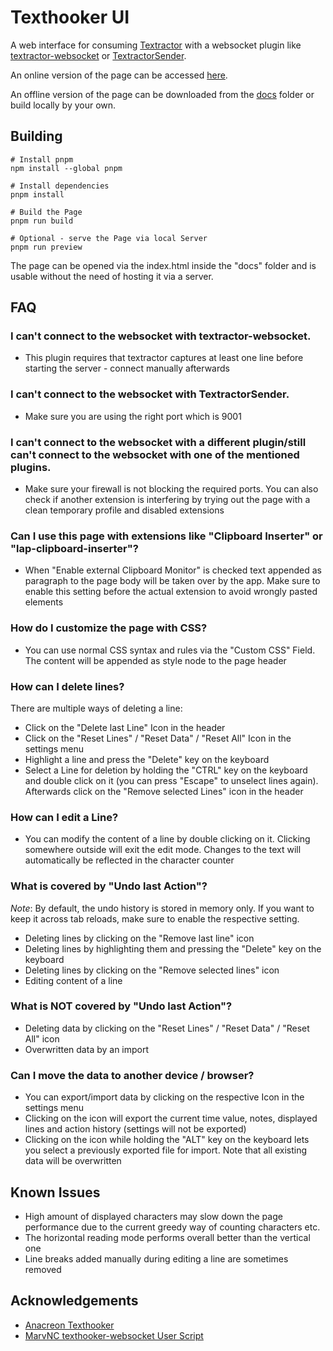 # Texthooker UI

A web interface for consuming [Textractor](https://github.com/Artikash/Textractor) with a websocket plugin like [textractor-websocket](https://github.com/sadolit/textractor-websocket) or [TextractorSender](https://github.com/KamWithK/TextractorSender).

An online version of the page can be accessed [here](https://renji-xd.github.io/texthooker-ui/).

An offline version of the page can be downloaded from the [docs](https://raw.githubusercontent.com/Renji-XD/texthooker-ui/main/docs/index.html) folder or build locally by your own.

## Building

```
# Install pnpm
npm install --global pnpm

# Install dependencies
pnpm install

# Build the Page
pnpm run build

# Optional - serve the Page via local Server
pnpm run preview
```

The page can be opened via the index.html inside the "docs" folder and is usable without the need of hosting it via a server.

## FAQ

### I can't connect to the websocket with textractor-websocket.

-   This plugin requires that textractor captures at least one line before starting the server - connect manually afterwards

### I can't connect to the websocket with TextractorSender.

-   Make sure you are using the right port which is 9001

### I can't connect to the websocket with a different plugin/still can't connect to the websocket with one of the mentioned plugins.

-   Make sure your firewall is not blocking the required ports. You can also check if another extension is interfering by trying out the page with a clean temporary profile and disabled extensions

### Can I use this page with extensions like "Clipboard Inserter" or "lap-clipboard-inserter"?

-   When "Enable external Clipboard Monitor" is checked text appended as paragraph to the page body will be taken over by the app. Make sure to enable this setting before the actual extension to avoid wrongly pasted elements

### How do I customize the page with CSS?

-   You can use normal CSS syntax and rules via the "Custom CSS" Field. The content will be appended as style node to the page header

### How can I delete lines?

There are multiple ways of deleting a line:

-   Click on the "Delete last Line" Icon in the header
-   Click on the "Reset Lines" / "Reset Data" / "Reset All" Icon in the settings menu
-   Highlight a line and press the "Delete" key on the keyboard
-   Select a Line for deletion by holding the "CTRL" key on the keyboard and double click on it (you can press "Escape" to unselect lines again). Afterwards click on the "Remove selected Lines" icon in the header

### How can I edit a Line?

-   You can modify the content of a line by double clicking on it. Clicking somewhere outside will exit the edit mode. Changes to the text will automatically be reflected in the character counter

### What is covered by "Undo last Action"?

_Note_: By default, the undo history is stored in memory only. If you want to keep it across tab reloads, make sure to enable the respective setting.

-   Deleting lines by clicking on the "Remove last line" icon
-   Deleting lines by highlighting them and pressing the "Delete" key on the keyboard
-   Deleting lines by clicking on the "Remove selected lines" icon
-   Editing content of a line

### What is NOT covered by "Undo last Action"?

-   Deleting data by clicking on the "Reset Lines" / "Reset Data" / "Reset All" icon
-   Overwritten data by an import

### Can I move the data to another device / browser?

-   You can export/import data by clicking on the respective Icon in the settings menu
-   Clicking on the icon will export the current time value, notes, displayed lines and action history (settings will not be exported)
-   Clicking on the icon while holding the "ALT" key on the keyboard lets you select a previously exported file for import. Note that all existing data will be overwritten

## Known Issues

-   High amount of displayed characters may slow down the page performance due to the current greedy way of counting characters etc.
-   The horizontal reading mode performs overall better than the vertical one
-   Line breaks added manually during editing a line are sometimes removed

## Acknowledgements

-   [Anacreon Texthooker](https://anacreondjt.gitlab.io/texthooker.html)
-   [MarvNC texthooker-websocket User Script](https://github.com/MarvNC/texthooker-websocket)
